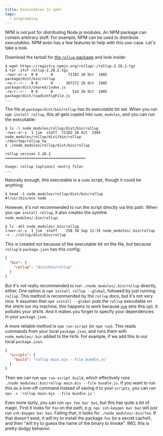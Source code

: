 ```yaml
---
title: Executables in npm?
tags:
  - programming
---
```


NPM is not just for distributing Node.js modules.
An NPM package can contain arbitrary stuff.
For example, NPM can be used to distribute _executables_.
NPM even has a few features to help with this use-case.
Let's take a look.

Download the tarball for [the `rollup` package](https://unpkg.com/browse/rollup/)
and look inside:

```shell
$ wget https://registry.npmjs.org/rollup/-/rollup-2.28.2.tgz
$ tar -ztvf rollup-2.28.2.tgz
-rwxr-xr-x  0 0      0       71182 26 Oct  1985 package/dist/bin/rollup
-rw-r--r--  0 0      0      167272 26 Oct  1985 package/dist/shared/index.js
-rw-r--r--  0 0      0         524 26 Oct  1985 package/dist/loadConfigFile.js
...
```

The file at `package/dist/bin/rollup` has its executable bit set.
When you run `npm install rollup`,
this all gets copied into `node_modules`,
and you can run the executable:

```shell
$ ls -l node_modules/rollup/dist/bin/rollup
-rwxr-xr-x  1 jim  staff  71182 26 Oct  1985 node_modules/rollup/dist/bin/rollup
~/dev/tmp/rollup_hw
$ ./node_modules/rollup/dist/bin/rollup

rollup version 2.28.2
=====================================

Usage: rollup [options] <entry file>
...
```

Naturally enough, this executable is a `node` script,
though it could be anything:

```shell
$ head -1 node_modules/rollup/dist/bin/rollup
#!/usr/bin/env node
```

However, it's not recommended to run the script directly via this path.
When you `npm install rollup`,
it also creates the symlink `node_modules/.bin/rollup`:

```shell
$ ls -ahl node_modules/.bin/rollup
lrwxr-xr-x  1 jim  staff    25B 30 Sep 11:35 node_modules/.bin/rollup -> ../rollup/dist/bin/rollup
```

This is created not because of the executable bit on the file,
but because `rollup`'s `package.json` has this config:

```json
{
  "bin": {
    "rollup": "dist/bin/rollup"
  }
}
```

But it's not really recommended to run `./node_modules/.bin/rollup` directly, either.
One option is `npm install rollup --global`, followed by just running `rollup`.
This method is recommended by the `rollup` docs, but it's not very nice.
It assumes that `npm install --global` puts the `rollup` executable on the `$PATH`
(on my machine, this happens to work because [`nvm`](https://github.com/nvm-sh/nvm) sets this up).
It pollutes your `$PATH`.
And it makes you forget to specify your dependencies in your `package.json`.

A more reliable method is `npm run-script` (or `npm run`).
This reads commands from your local `package.json`,
and runs them with `node_modules/.bin` added to the `PATH`.
For example, if we add this to our local `package.json`:

```json
{
  "scripts": {
    "build": "rollup main.mjs --file bundle.js"
  }
}
```

Then we can run `npm run-script build`,
which effectively runs `./node_modules/.bin/rollup main.mjs --file bundle.js`.
If you want to run this as a one-off command 
instead of saving it to your `scripts`, 
you can run `npx -c 'rollup main.mjs --file bundle.js'`.

Even more lazily, you can run `npx foo bar baz`,
but this has quite a bit of magic.
First it looks for `foo` on the path, e.g. `npx ssh-keygen bar baz` will just run `ssh-keygen bar baz`.
Failing that, it looks for `./node_modules/.bin/foo`.
If that doesn't exist, it will try to install the package `foo` (to a secret cache!),
and then "will try to guess the name of the binary to invoke".
IMO, this is pretty dodgy behavior.
